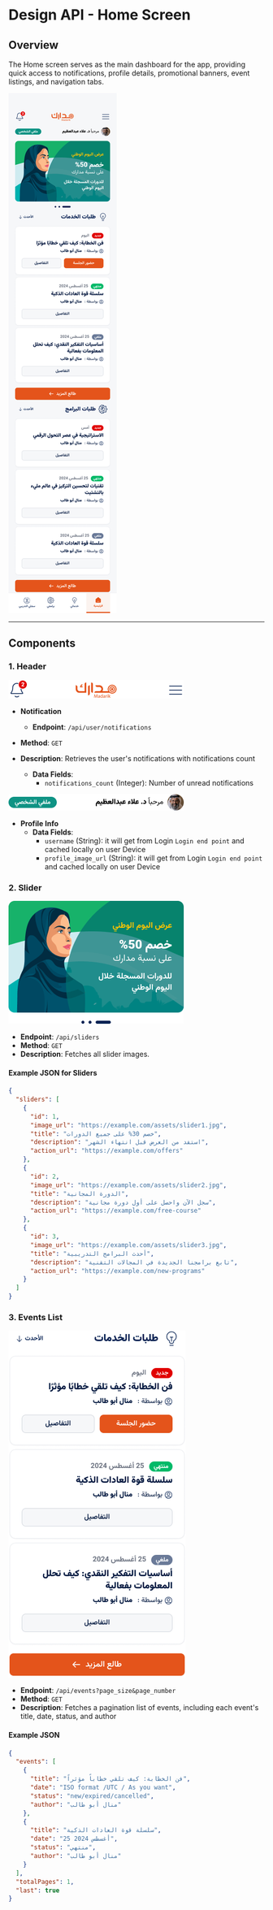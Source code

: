 # Design API - Home Screen

## Overview

The Home screen serves as the main dashboard for the app, providing quick access to notifications, profile details, promotional banners, event listings, and navigation tabs.

![Home Screen](assets/home/Home.png)

---

## Components

### 1. Header
![notifications](assets/home/header.png)
- **Notification**
  - **Endpoint**: `/api/user/notifications`
- **Method**: `GET`
- **Description**: Retrieves the user's notifications with notifications    count

  - **Data Fields**:
    - `notifications_count` (Integer): Number of unread notifications
  
![Profile Info](assets/home/profile.png)

- **Profile Info**
  - **Data Fields**:
    - `username` (String): it will get from Login `Login end point` and cached locally on user Device
    - `profile_image_url` (String): it will get from Login `Login end point` and cached locally on user Device

### 2. Slider

![Slider](assets/home/slider.png)

- **Endpoint**: `/api/sliders`
- **Method**: `GET`
- **Description**: Fetches all slider images.

#### Example JSON for Sliders

```json
{
  "sliders": [
    {
      "id": 1,
      "image_url": "https://example.com/assets/slider1.jpg",
      "title": "خصم 30% على جميع الدورات",
      "description": "استفد من العرض قبل انتهاء الشهر",
      "action_url": "https://example.com/offers"
    },
    {
      "id": 2,
      "image_url": "https://example.com/assets/slider2.jpg",
      "title": "الدورة المجانية",
      "description": "سجل الآن واحصل على أول دورة مجانية",
      "action_url": "https://example.com/free-course"
    },
    {
      "id": 3,
      "image_url": "https://example.com/assets/slider3.jpg",
      "title": "أحدث البرامج التدريبية",
      "description": "تابع برامجنا الجديدة في المجالات التقنية",
      "action_url": "https://example.com/new-programs"
    }
  ]
}
```
### 3. Events List
![Events List](assets/home/events.png) 
  - **Endpoint**: `/api/events?page_size&page_number`
- **Method**: `GET`
- **Description**: Fetches a pagination list of events, including each event's title, date, status, and author  


#### Example JSON

```json
{
  "events": [
    {
      "title": "فن الخطابة: كيف تلقي خطاباً مؤثراً",
      "date": "ISO format /UTC / As you want",
      "status": "new/expired/cancelled",
      "author": "منال أبو طالب"
    },
    {
      "title": "سلسلة قوة العادات الذكية",
      "date": "25 أغسطس 2024",
      "status": "منتهي",
      "author": "منال أبو طالب"
    }
  ],
  "totalPages": 1,
  "last": true
}
```




